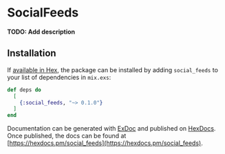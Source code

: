 # SocialFeeds

**TODO: Add description**

## Installation

If [available in Hex](https://hex.pm/docs/publish), the package can be installed
by adding `social_feeds` to your list of dependencies in `mix.exs`:

```elixir
def deps do
  [
    {:social_feeds, "~> 0.1.0"}
  ]
end
```

Documentation can be generated with [ExDoc](https://github.com/elixir-lang/ex_doc)
and published on [HexDocs](https://hexdocs.pm). Once published, the docs can
be found at [https://hexdocs.pm/social_feeds](https://hexdocs.pm/social_feeds).

